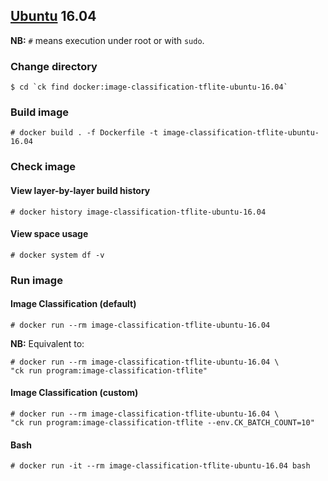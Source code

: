 ## [Ubuntu](https://hub.docker.com/_/ubuntu/) 16.04

**NB:** `#` means execution under root or with `sudo`.

### Change directory
```
$ cd `ck find docker:image-classification-tflite-ubuntu-16.04`
```

### Build image
```
# docker build . -f Dockerfile -t image-classification-tflite-ubuntu-16.04
```

### Check image 
#### View layer-by-layer build history
```
# docker history image-classification-tflite-ubuntu-16.04
```
#### View space usage
```
# docker system df -v
```

### Run image

#### Image Classification (default)
```
# docker run --rm image-classification-tflite-ubuntu-16.04
```
**NB:** Equivalent to:
```
# docker run --rm image-classification-tflite-ubuntu-16.04 \
"ck run program:image-classification-tflite"
```

#### Image Classification (custom)
```
# docker run --rm image-classification-tflite-ubuntu-16.04 \
"ck run program:image-classification-tflite --env.CK_BATCH_COUNT=10"
```

#### Bash
```
# docker run -it --rm image-classification-tflite-ubuntu-16.04 bash
```
